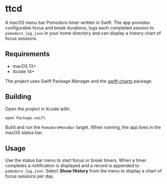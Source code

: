 # ttcd
A macOS menu bar Pomodoro timer written in Swift. The app provides configurable focus and break durations, logs each completed session to `pomodoro_log.json` in your home directory and can display a history chart of focus sessions.

## Requirements
- macOS 13+
- Xcode 14+

The project uses Swift Package Manager and the [swift-charts](https://github.com/apple/swift-charts) package.

## Building
Open the project in Xcode with:

```bash
open Package.swift
```

Build and run the `PomodoroMenuBar` target. When running, the app lives in the macOS status bar.

## Usage
Use the status bar menu to start focus or break timers. When a timer completes a notification is displayed and a record is appended to `pomodoro_log.json`. Select **Show History** from the menu to display a chart of focus sessions per day.
